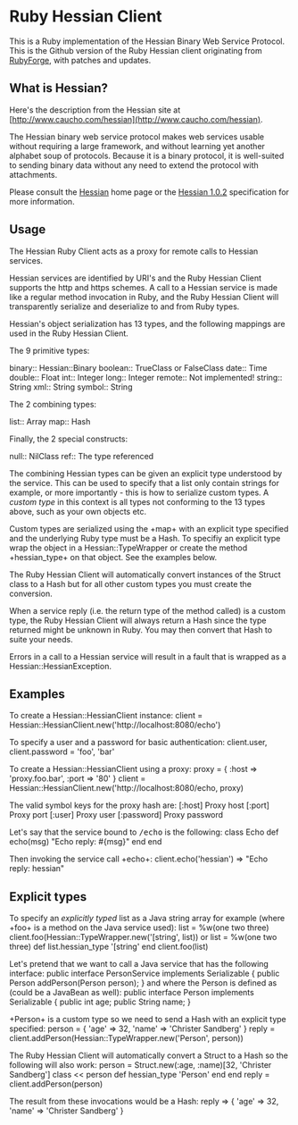 # Ruby Hessian Client

This is a Ruby implementation of the Hessian Binary Web Service Protocol. This is
the Github version of the Ruby Hessian client originating from
[RubyForge](http://rubyforge.org/projects/hessian), with patches and updates.

## What is Hessian?

Here's the description from the Hessian site at
[http://www.caucho.com/hessian](http://www.caucho.com/hessian).

The Hessian binary web service protocol makes web services usable without
requiring a large framework, and without learning yet another alphabet soup of
protocols. Because it is a binary protocol, it is well-suited to sending binary
data without any need to extend the protocol with attachments.

Please consult the [Hessian](http://www.caucho.com/hessian) home page or the
[Hessian 1.0.2](http://www.caucho.com/resin-3.0/protocols/hessian-1.0-spec.xtp)
specification for more information.

## Usage

The Hessian Ruby Client acts as a proxy for remote calls to Hessian services.

Hessian services are identified by URI's and the Ruby Hessian Client supports
the http and https schemes. A call to a Hessian service is made like a regular
method invocation in Ruby, and the Ruby Hessian Client will transparently
serialize and deserialize to and from Ruby types.

Hessian's object serialization has 13 types, and the following mappings are
used in the Ruby Hessian Client.

The 9 primitive types:

binary:: Hessian::Binary
boolean:: TrueClass or FalseClass
date:: Time
double:: Float
int:: Integer
long:: Integer
remote:: Not implemented!
string:: String
xml:: String
symbol:: String

The 2 combining types:

list:: Array
map:: Hash

Finally, the 2 special constructs:

null:: NilClass
ref:: The type referenced

The combining Hessian types can be given an explicit type understood by the
service. This can be used to specify that a list only contain strings for
example, or more importantly - this is how to serialize custom types.
A *custom type* in this context is all types not conforming to the 13
types above, such as your own objects etc.

Custom types are serialized using the +map+ with an explicit type
specified and the underlying Ruby type must be a Hash. To specifiy an explicit
type wrap the object in a Hessian::TypeWrapper or create the method
+hessian_type+ on that object. See the examples below.

The Ruby Hessian Client will automatically convert instances of the Struct
class to a Hash but for all other custom types you must create the conversion.

When a service reply (i.e. the return type of the method called) is a custom
type, the Ruby Hessian Client will always return a Hash since the type returned
might be unknown in Ruby. You may then convert that Hash to suite your needs.

Errors in a call to a Hessian service will result in a fault that is wrapped as
a Hessian::HessianException.

## Examples

To create a Hessian::HessianClient instance:
    client = Hessian::HessianClient.new('http://localhost:8080/echo')

To specify a user and a password for basic authentication:
    client.user, client.password = 'foo', 'bar'

To create a Hessian::HessianClient using a proxy:
    proxy = { :host => 'proxy.foo.bar', :port => '80' }
    client = Hessian::HessianClient.new('http://localhost:8080/echo, proxy)

The valid symbol keys for the proxy hash are:
[:host] Proxy host
[:port] Proxy port
[:user] Proxy user
[:password] Proxy password

Let's say that the service bound to <tt>/echo</tt> is the following:
    class Echo
      def echo(msg)
        "Echo reply: #{msg}"
      end
    end

Then invoking the service call +echo+:
    client.echo('hessian') => "Echo reply: hessian"

## Explicit types

To specify an <i>explicitly typed</i> list as a Java string array
for example (where +foo+ is a method on the Java service used):
    list = %w(one two three)
    client.foo(Hessian::TypeWrapper.new('[string', list))
or
    list = %w(one two three)
    def list.hessian_type
      '[string'
    end
    client.foo(list)

Let's pretend that we want to call a Java service that has the following
interface:
    public interface PersonService implements Serializable {
       public Person addPerson(Person person);
    }
and where the Person is defined as (could be a JavaBean as well):
    public interface Person implements Serializable {
       public int age;
       public String name;
    }

+Person+ is a custom type so we need to send a Hash with an explicit type
specified:
    person = { 'age' => 32, 'name' => 'Christer Sandberg' }
    reply = client.addPerson(Hessian::TypeWrapper.new('Person', person))

The Ruby Hessian Client will automatically convert a Struct to a Hash so the
following will also work:
    person = Struct.new(:age, :name)[32, 'Christer Sandberg']
    class << person
      def hessian_type
        'Person'
      end
    end
    reply = client.addPerson(person)

The result from these invocations would be a Hash:
    reply => { 'age' => 32, 'name' => 'Christer Sandberg' }
